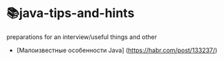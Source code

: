# :books:java-tips-and-hints
preparations for an interview/useful things and other


- [Малоизвестные особенности Java] (https://habr.com/post/133237/)